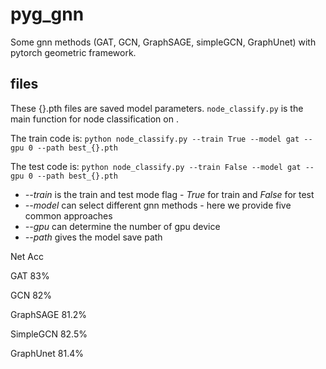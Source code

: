 # pyg_gnn
 Some gnn methods (GAT, GCN, GraphSAGE, simpleGCN, GraphUnet) with pytorch geometric framework.
## files
 These {}.pth files are saved model parameters.
 `node_classify.py` is the main function for node classification on <cora>.
 
 The train code is: ```python node_classify.py --train True --model gat --gpu 0 --path best_{}.pth``` 
 
 The test code is: ```python node_classify.py --train False --model gat --gpu 0 --path best_{}.pth``` 
 
 * _--train_ is the train and test mode flag - _True_ for train and _False_ for test
 * _--model_ can select different gnn methods - here we provide five common approaches
 * _--gpu_ can determine the number of gpu device
 * _--path_ gives the model save path
 
 Net       Acc
 
 GAT       83%
 
 GCN       82%
 
 GraphSAGE 81.2%
 
 SimpleGCN 82.5%
 
 GraphUnet 81.4%
 
 
